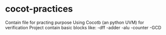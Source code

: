 # cocot-practices
Contain file for practing purpose
Using Cocotb (an python UVM) for verification
Project contain basic blocks like:
-dff
-adder
-alu
-counter
-GCD

